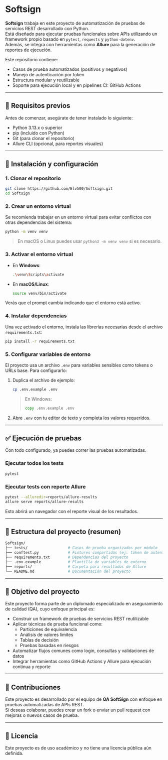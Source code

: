 # Softsign

**Softsign** trabaja en este proyecto de automatización de pruebas de servicios REST desarrollado con Python.  
Está diseñado para ejecutar pruebas funcionales sobre APIs utilizando un framework propio basado en `pytest`, `requests` y `python-dotenv`.  
Además, se integra con herramientas como **Allure** para la generación de reportes de ejecución.

Este repositorio contiene:

- Casos de prueba automatizados (positivos y negativos)
- Manejo de autenticación por token
- Estructura modular y reutilizable
- Soporte para ejecución local y en pipelines CI: GitHub Actions

---

## 🔧 Requisitos previos

Antes de comenzar, asegúrate de tener instalado lo siguiente:

- Python 3.13.x o superior
- pip (incluido con Python)
- Git (para clonar el repositorio)
- Allure CLI (opcional, para reportes visuales)

---

## 🚀 Instalación y configuración

### 1. Clonar el repositorio

```bash
git clone https://github.com/Elv500/Softsign.git
cd Softsign
```

### 2. Crear un entorno virtual

Se recomienda trabajar en un entorno virtual para evitar conflictos con otras dependencias del sistema:

```bash
python -m venv venv
```

> En macOS o Linux puedes usar `python3 -m venv venv` si es necesario.

### 3. Activar el entorno virtual

- En **Windows**:

  ```bash
  .\venv\Scripts\activate
  ```

- En **macOS/Linux**:

  ```bash
  source venv/bin/activate
  ```

Verás que el prompt cambia indicando que el entorno está activo.

### 4. Instalar dependencias

Una vez activado el entorno, instala las librerías necesarias desde el archivo `requirements.txt`:

```bash
pip install -r requirements.txt
```

### 5. Configurar variables de entorno

El proyecto usa un archivo `.env` para variables sensibles como tokens o URLs base. Para configurarlo:

1. Duplica el archivo de ejemplo:

   ```bash
   cp .env.example .env
   ```

   > En Windows:
   > ```cmd
   > copy .env.example .env
   > ```

2. Abre `.env` con tu editor de texto y completa los valores requeridos.

---

## ✅ Ejecución de pruebas

Con todo configurado, ya puedes correr las pruebas automatizadas.

### Ejecutar todos los tests

```bash
pytest
```

### Ejecutar tests con reporte Allure

```bash
pytest --alluredir=reports/allure-results
allure serve reports/allure-results
```

Esto abrirá un navegador con el reporte visual de los resultados.

---

## 📁 Estructura del proyecto (resumen)

```bash
Softsign/
├── tests/                  # Casos de prueba organizados por módulo
├── conftest.py             # Fixtures compartidas (ej. token de autenticación)
├── requirements.txt        # Dependencias del proyecto
├── .env.example            # Plantilla de variables de entorno
├── reports/                # Carpeta para resultados de Allure
└── README.md               # Documentación del proyecto
```

---

## 🧪 Objetivo del proyecto

Este proyecto forma parte de un diplomado especializado en aseguramiento de calidad (QA), cuyo enfoque principal es:

- Construir un framework de pruebas de servicios REST reutilizable
- Aplicar técnicas de prueba funcional como:
  - Particiones de equivalencia
  - Análisis de valores límites
  - Tablas de decisión
  - Pruebas basadas en riesgos
- Automatizar flujos comunes como login, consultas y validaciones de datos
- Integrar herramientas como GitHub Actions y Allure para ejecución continua y reporte

---

## 🤝 Contribuciones

Este proyecto es desarrollado por el equipo de **QA SoftSign** con enfoque en pruebas automatizadas de APIs REST.  
Si deseas colaborar, puedes crear un fork o enviar un pull request con mejoras o nuevos casos de prueba.

---

## 📄 Licencia

Este proyecto es de uso académico y no tiene una licencia pública aún definida.